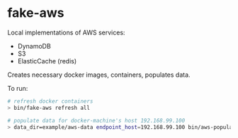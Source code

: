 fake-aws
========

Local implementations of AWS services:
* DynamoDB
* S3
* ElasticCache (redis)

Creates necessary docker images, containers, populates data.

To run:
```bash
# refresh docker containers
> bin/fake-aws refresh all

# populate data for docker-machine's host 192.168.99.100
> data_dir=example/aws-data endpoint_host=192.168.99.100 bin/aws-populate refresh all
```
